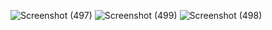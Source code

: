 ![Screenshot (497)](https://github.com/Biradar1422/background.github.io/assets/101455095/747f3a90-873e-45da-aa68-34c5ab417fd5)
![Screenshot (499)](https://github.com/Biradar1422/background.github.io/assets/101455095/97b8e1e8-b156-4cbf-94fc-2db0ee2da109)
![Screenshot (498)](https://github.com/Biradar1422/background.github.io/assets/101455095/fa780e36-5cf1-4cfd-9e6f-4fd3852dc281)
